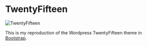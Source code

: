 TwentyFifteen
=============

![TwentyFifteen](https://make.wordpress.org/core/files/2014/09/tf8-1024x796.jpg)

This is my reproduction of the Wordpress TwentyFifteen theme in [Bootstrap](http://getbootstrap.com/).
